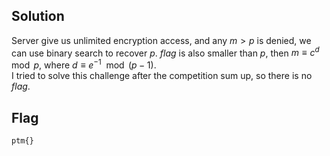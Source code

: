 ## Solution
Server give us unlimited encryption access, and any $m > p$ is denied, we can use binary search to recover $p$. $flag$ is also smaller than $p$, then $m \equiv c^d \mod{p}$, where $d \equiv e^{-1} \mod(p-1)$.    
I tried to solve this challenge after the competition sum up, so there is no $flag$.
## Flag
```
ptm{}
```